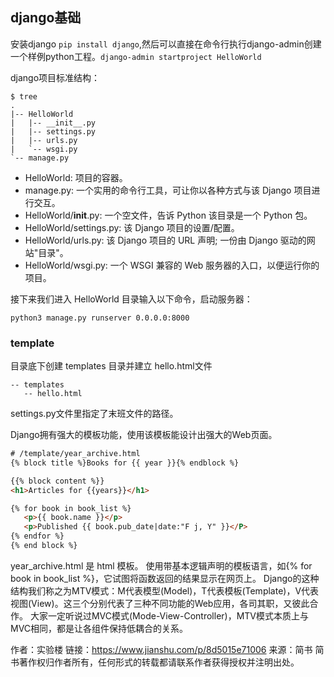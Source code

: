 ## django基础
安装django `pip install django`,然后可以直接在命令行执行django-admin创建一个样例python工程。`django-admin startproject HelloWorld`

django项目标准结构：

```
$ tree
.
|-- HelloWorld
|   |-- __init__.py
|   |-- settings.py
|   |-- urls.py
|   `-- wsgi.py
`-- manage.py
```


 - HelloWorld: 项目的容器。
 - manage.py: 一个实用的命令行工具，可让你以各种方式与该 Django 项目进行交互。
 - HelloWorld/__init__.py: 一个空文件，告诉 Python 该目录是一个 Python 包。
 - HelloWorld/settings.py: 该 Django 项目的设置/配置。
 - HelloWorld/urls.py: 该 Django 项目的 URL 声明; 一份由 Django 驱动的网站"目录"。
 - HelloWorld/wsgi.py: 一个 WSGI 兼容的 Web 服务器的入口，以便运行你的项目。

接下来我们进入 HelloWorld 目录输入以下命令，启动服务器：

```
python3 manage.py runserver 0.0.0.0:8000
```

### template
 目录底下创建 templates 目录并建立 hello.html文件

 ```
 -- templates
    -- hello.html
 ```

 settings.py文件里指定了末班文件的路径。

 Django拥有强大的模板功能，使用该模板能设计出强大的Web页面。

 ``` html
 # /template/year_archive.html
{% block title %}Books for {{ year }}{% endblock %}

{{% block content %}}
<h1>Articles for {{years}}</h1>

{% for book in book_list %}
    <p>{{ book.name }}</p>
    <p>Published {{ book.pub_date|date:"F j, Y" }}</P>
{% endfor %}
{% end block %}

 ```

 year_archive.html 是 html 模板。 使用带基本逻辑声明的模板语言，如{% for book in book_list %}，它试图将函数返回的结果显示在网页上。
Django的这种结构我们称之为MTV模式：M代表模型(Model)，T代表模板(Template)，V代表视图(View)。这三个分别代表了三种不同功能的Web应用，各司其职，又彼此合作。 大家一定听说过MVC模式(Mode-View-Controller)，MTV模式本质上与MVC相同，都是让各组件保持低耦合的关系。

作者：实验楼
链接：https://www.jianshu.com/p/8d5015e71006
来源：简书
简书著作权归作者所有，任何形式的转载都请联系作者获得授权并注明出处。